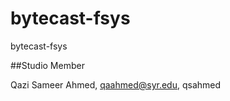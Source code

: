 bytecast-fsys
=============

bytecast-fsys

##Studio Member

Qazi Sameer Ahmed, qaahmed@syr.edu, qsahmed
